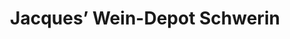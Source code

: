 ---
title: "Jacques’ Wein-Depot Schwerin"
url: /schwerin/jacques-wein-depot-schwerin/
shop: Feinkost
---